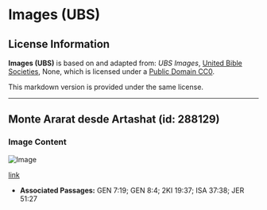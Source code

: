 # Images (UBS)

## License Information

**Images (UBS)** is based on and adapted from: _UBS Images_, [United Bible Societies](https://unitedbiblesocieties.org/), None, which is licensed under a [Public Domain CC0](https://creativecommons.org/public-domain/cc0/).

This markdown version is provided under the same license.



--------------------------------

## Monte Ararat desde Artashat (id: 288129)

### Image Content

![Image](https://cdn.aquifer.bible/aquifer-content/resources/Media/WEB-0651_mount_ararat_from_artashat.jpg)

[link](https://cdn.aquifer.bible/aquifer-content/resources/Media/WEB-0651_mount_ararat_from_artashat.jpg)

* **Associated Passages:** GEN 7:19; GEN 8:4; 2KI 19:37; ISA 37:38; JER 51:27

